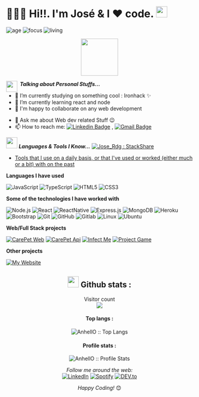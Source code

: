 
<h1>🙋🏻‍♂️ Hi!!. I'm José & I ❤️ code. <img src="https://raw.githubusercontent.com/sidbelbase/sidbelbase/master/wave.gif" width="30px"> </h1>


![age](https://img.shields.io/badge/age-34-blue)
![focus](https://img.shields.io/badge/focus-frontend-brightgreen)
![living](https://img.shields.io/badge/living-madrid-3c9)
<!-- ![visitors](https://visitor-badge.herokuapp.com/badge?page_id=joselrdg.github.profile) -->



<p  align="center">
  <img src="https://raw.githubusercontent.com/coderjojo/coderjojo/master/img/github.gif" width=100>
  </p>

 


<img align="left" src="https://media.giphy.com/media/ObNTw8Uzwy6KQ/giphy.gif" width="30px">&nbsp;***Talking about Personal Stuffs...***

- 🔭 I’m currently studying on something cool : Ironhack ✨
- 🌱 I’m currently learning react and node
- 👯 I'm happy to collaborate on any web development
<!-- - 🤔 I’m looking for help with ... -->
- 💬 Ask me about Web dev related Stuff 😉
- 📫 How to reach me:  [![Linkedin Badge](https://img.shields.io/badge/-LinkedIn-blue?style=flat-square&logo=Linkedin&logoColor=white&link=)](https://www.linkedin.com/in/joseluis-rodriguez-gonz%C3%A1lez-5ba553205/) 
, [![Gmail Badge](https://img.shields.io/badge/-Gmail-c14438?style=flat-square&logo=Gmail&logoColor=white&link=mailto:shuklaraghav321.com)](mailto:josesietepicos@gmail.com)
<!-- - 😄 Pronouns: ...  -->
<!-- - ⚡ Fun fact: ... -->

<img src="https://media.giphy.com/media/ObNTw8Uzwy6KQ/giphy.gif" width="30px">&nbsp;***Languages & Tools I Know...*** <a href="https://stackshare.io/joselrdg/my-stack">
    <img src="https://img.shields.io/badge/tech-stack-0690fa.svg?style=flat" alt="Jose_Rdg : StackShare" />
- Tools that I use on a daily basis, or that I've used or worked (either much or a bit) with on the past  
  </a>

**Languages I have used**

<!-- ![C++](https://img.shields.io/badge/-C++-black?style=flat-square&logo=c) -->
![JavaScript](https://img.shields.io/badge/-JavaScript-000000?style=flat&logo=javascript)
![TypeScript](https://img.shields.io/badge/-TypeScript-000000?style=flat&logo=typescript&logoColor=007ACC)
![HTML5](https://img.shields.io/badge/-HTML5-000000?style=flat&logo=HTML5)
![CSS3](https://img.shields.io/badge/-CSS3-black?style=flat-square&logo=css3)

**Some of the technologies I have worked with**

![Node.js](https://img.shields.io/badge/-Node.js-000000?style=flat&logo=node.js&logoColor=339933)
![React](https://img.shields.io/badge/-React-000000?style=flat&logo=React&logoColor=61DAFB)
![ReactNative](https://img.shields.io/badge/-React-000000?style=flat&logo=React&logoColor=61DAFB)
![Express.js](https://img.shields.io/badge/-Express-black?style=flat-square&logo=expressjs)
![MongoDB](https://img.shields.io/badge/-MongoDB-black?style=flat-square&logo=mongodb)
![Heroku](https://img.shields.io/badge/-Heroku-black?style=flat-square&logo=heroku)
![Bootstrap](https://img.shields.io/badge/-Bootstrap-black?style=flat-square&logo=bootstrap)
![Git](https://img.shields.io/badge/-Git-000000?style=flat&logo=git&logoColor=F05032)
![GitHub](https://img.shields.io/badge/-GitHub-000000?style=flat&logo=github&logoColor=FFFFFF)
![Gitlab](https://img.shields.io/badge/-Gitlab-black?style=flat-square&logo=gitlab)
![Linux](https://img.shields.io/badge/-Linux-000000?style=flat&logo=linux&logoColor=FCC624)
![Ubuntu](https://img.shields.io/badge/-Ubuntu-black?style=flat-square&logo=ubuntu)
<!-- ![SCSS](https://img.shields.io/badge/-SCSS-black?style=flat-square&logo=SASS) -->


**Web/Full Stack projects**

[![CarePet Web](https://img.shields.io/badge/-💉&nbsp;&nbsp;CarePet&nbsp;web-000000?style=flat)](https://github.com/joselrdg/CarePet-web)
[![CarePet Api](https://img.shields.io/badge/-💉&nbsp;&nbsp;CarePet&nbsp;api-000000?style=flat)](https://github.com/joselrdg/CarePet-api)
[![Infect Me](https://img.shields.io/badge/-🌊&nbsp;&nbsp;Infect&nbsp;me-000000?style=flat)](https://github.com/joselrdg/Infect-me)
[![Project Game](https://img.shields.io/badge/-🩸&nbsp;&nbsp;Project&nbsp;game-000000?style=flat)](https://github.com/joselrdg/project-game)


**Other projects**

[![My Website](https://img.shields.io/badge/-📡&nbsp;&nbsp;Mars&nbsp;Kata-000000?style=flat)](https://github.com/joselrdg/Mars-Rover-Kata)

<h2 align="center"><img src="https://media.giphy.com/media/WUlplcMpOCEmTGBtBW/giphy.gif" width="30"> Github stats :</h2>

<p align="center"> 
  Visitor count<br>
  <img src="https://profile-counter.glitch.me/joselrdg/count.svg" />
</p>

<h4 align="center">Top langs :</h4>

<p align="center"><img src="https://github-readme-stats.vercel.app/api/top-langs/?username=joselrdg&langs_count=10&theme=tokyonight&layout=compact" alt="AnhellO :: Top Langs" /></p>

<h4 align="center">Profile stats :</h4>

<p align="center"><img src="https://github-readme-stats.vercel.app/api?username=joselrdg&show_icons=true&theme=synthwave" alt="AnhellO :: Profile Stats" /></p>

<div align="center">
<i>Follow me around the web:</i><br>
<a href="https://www.linkedin.com/in/joseluis-rodriguez-gonz%C3%A1lez-5ba553205/" target="_blank"><img src="https://img.shields.io/badge/LinkedIn-%230077B5.svg?&style=flat-square&logo=linkedin&logoColor=white" alt="LinkedIn"></a>
<a href="https://open.spotify.com/user/thecerrajas" target="_blank"><img src="https://img.shields.io/badge/Spotify-%231ED760.svg?&style=flat-square&logo=spotify&logoColor=white" alt="Spotify"></a>
<a href="https://dev.to/joselrdg" target="_blank"><img src="https://img.shields.io/badge/DEV-%230A0A0A.svg?&style=flat-square&logo=DEV.to&logoColor=white" alt="DEV.to"></a>
</p>

<i>Happy Coding!</i> 😊

</div>
